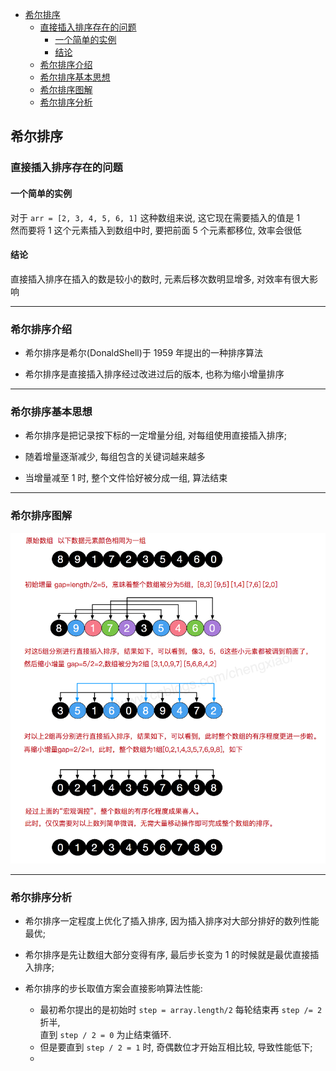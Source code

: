 <!-- TOC -->

- [希尔排序](#希尔排序)
    - [直接插入排序存在的问题](#直接插入排序存在的问题)
        - [一个简单的实例](#一个简单的实例)
        - [结论](#结论)
    - [希尔排序介绍](#希尔排序介绍)
    - [希尔排序基本思想](#希尔排序基本思想)
    - [希尔排序图解](#希尔排序图解)
    - [希尔排序分析](#希尔排序分析)

<!-- /TOC -->

## 希尔排序
### 直接插入排序存在的问题
#### 一个简单的实例  
对于 `arr = [2, 3, 4, 5, 6, 1]` 这种数组来说, 这它现在需要插入的值是 1  
然而要将 1 这个元素插入到数组中时, 要把前面 5 个元素都移位, 效率会很低

#### 结论
直接插入排序在插入的数是较小的数时, 元素后移次数明显增多, 对效率有很大影响

****
### 希尔排序介绍
- 希尔排序是希尔(DonaldShell)于 1959 年提出的一种排序算法

- 希尔排序是直接插入排序经过改进过后的版本, 也称为缩小增量排序

****
### 希尔排序基本思想 
- 希尔排序是把记录按下标的一定增量分组, 对每组使用直接插入排序; 

- 随着增量逐渐减少, 每组包含的关键词越来越多

- 当增量减至 1 时, 整个文件恰好被分成一组, 算法结束

****
### 希尔排序图解
![希尔排序图解](../99.images/2020-05-14-10-42-11.png)

****
### 希尔排序分析
- 希尔排序一定程度上优化了插入排序, 因为插入排序对大部分排好的数列性能最优;  
   
- 希尔排序是先让数组大部分变得有序, 最后步长变为 1 的时候就是最优直接插入排序;

- 希尔排序的步长取值方案会直接影响算法性能:  
  - 最初希尔提出的是初始时 `step = array.length/2` 每轮结束再 `step /= 2` 折半,  
  直到 `step / 2 = 0` 为止结束循环.
  - 但是要直到 `step / 2 = 1` 时, 奇偶数位才开始互相比较, 导致性能低下;
  - 